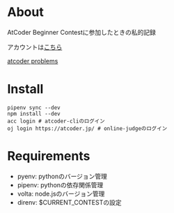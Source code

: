 # About
AtCoder Beginner Contestに参加したときの私的記録

アカウントは[こちら](https://atcoder.jp/users/chouxcreams)

[atcoder problems](https://kenkoooo.com/atcoder/#/table/chouxcreams)

# Install

```shell
pipenv sync --dev
npm install --dev
acc login # atcoder-cliのログイン
oj login https://atcoder.jp/ # online-judgeのログイン
```

# Requirements
- pyenv: pythonのバージョン管理
- pipenv: pythonの依存関係管理
- volta: node.jsのバージョン管理
- direnv: $CURRENT_CONTESTの設定